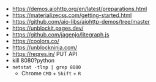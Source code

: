 * https://demos.aiohttp.org/en/latest/preparations.html
* https://materializecss.com/getting-started.html
* https://github.com/aio-libs/aiohttp-demos/tree/master
* https://unblockit.pages.dev/
* https://github.com/jagenjo/litegraph.js
* https://coolors.co/
* https://unblockninja.com/
* https://reqres.in/ PUT API
* kill 8080?python
* `netstat -tlnp | grep 8080`
  * Chrome `CMD` + `Shift` + `R`